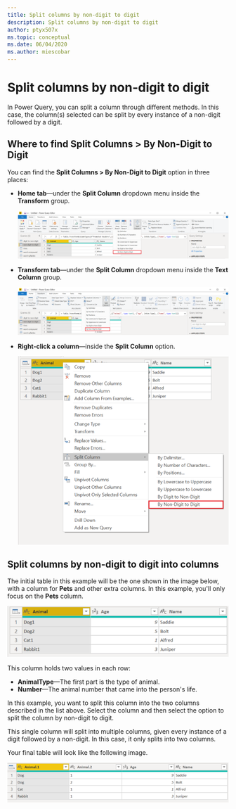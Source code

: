 ```yaml
---
title: Split columns by non-digit to digit
description: Split columns by non-digit to digit
author: ptyx507x
ms.topic: conceptual
ms.date: 06/04/2020
ms.author: miescobar
---
```


# Split columns by non-digit to digit

In Power Query, you can split a column through different methods.
In this case, the column(s) selected can be split by every instance of a non-digit followed by a digit.

## Where to find Split Columns > By Non-Digit to Digit

You can find the **Split Columns > By Non-Digit to Digit** option in three places:

* **Home tab**&mdash;under the **Split Column** dropdown menu inside the **Transform** group.

   ![Image shows By Non-Digit to Digit under the Home tab.](images/sc-home-ndtd.png)

* **Transform tab**&mdash;under the **Split Column** dropdown menu inside the **Text Column** group.

   ![Image shows By Non-Digit to Digit under the Transform tab.](images/sc-transform-ndtd.png)

* **Right-click a column**&mdash;inside the **Split Column** option.

   ![Image shows By Non-Digit to Digit when right-clicking a column.](images/sc-rightclick-ndtd.png)

## Split columns by non-digit to digit into columns 

The initial table in this example will be the one shown in the image below, with a column for **Pets** and other extra columns.
In this example, you'll only focus on the **Pets** column.

![Image showing table with Animal and other columns, with four rows, with the Pets column containing the animal type and number.](images/sc-before-ndtd.png)

This column holds two values in each row:

* **AnimalType**&mdash;The first part is the type of animal. 
* **Number**&mdash;The animal number that came into the person's life.

In this example, you want to split this column into the two columns described in the list above. Select the column and then select the option to split the column by non-digit to digit.

This single column will split into multiple columns, given every instance of a digit followed by a non-digit. In this case, it only splits into two columns.

Your final table will look like the following image.

![Image showing Animal.1 and Animal.2 columns, with the animal type and number separated into the two columns.](images/sc-after-ndtd.png)
